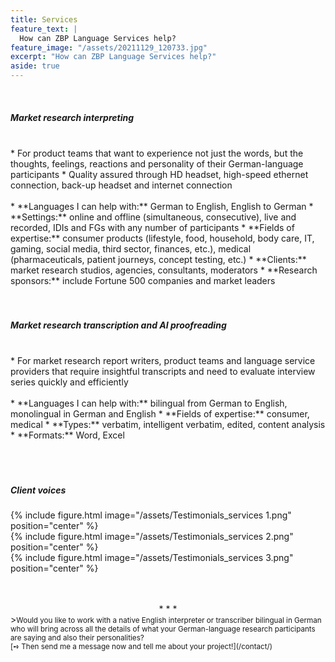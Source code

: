 ```yaml
---
title: Services
feature_text: |
  How can ZBP Language Services help?
feature_image: "/assets/20211129_120733.jpg"
excerpt: "How can ZBP Language Services help?"
aside: true
---
```


<br>
<h5>Market research interpreting</h5>
<br>
* For product teams that want to experience not just the words, but the thoughts, feelings, reactions and personality of their German-language participants
* Quality assured through HD headset, high-speed ethernet connection, back-up headset and internet connection
<br><br>
* **Languages I can help with:** German to English, English to German
* **Settings:** online and offline (simultaneous, consecutive), live and recorded, IDIs and FGs with any number of participants
* **Fields of expertise:** consumer products (lifestyle, food, household, body care, IT, gaming, social media, third sector, finances, etc.), medical (pharmaceuticals, patient journeys, concept testing, etc.)
* **Clients:** market research studios, agencies, consultants, moderators
* **Research sponsors:** include Fortune 500 companies and market leaders
<br><br><br>
<h5>Market research transcription and AI proofreading</h5>
<br>
* For market research report writers, product teams and language service providers that require insightful transcripts and need to evaluate interview series quickly and efficiently
<br><br>
* **Languages I can help with:** bilingual from German to English, monolingual in German and English
* **Fields of expertise:** consumer, medical
* **Types:** verbatim, intelligent verbatim, edited, content analysis
* **Formats:** Word, Excel
<br><br><br><br>

<h5>Client voices</h5>

{% include figure.html image="/assets/Testimonials_services 1.png" position="center" %}
<br>
{% include figure.html image="/assets/Testimonials_services 2.png" position="center" %}
<br>
{% include figure.html image="/assets/Testimonials_services 3.png" position="center" %}
<br><br><br>
<center>* * *</center>
><small>Would you like to work with a native English interpreter or transcriber bilingual in German who will bring across all the details of what your German-language research participants are saying and also their personalities?<br>[➺ Then send me a message now and tell me about your project!](/contact/)</small>

<br>